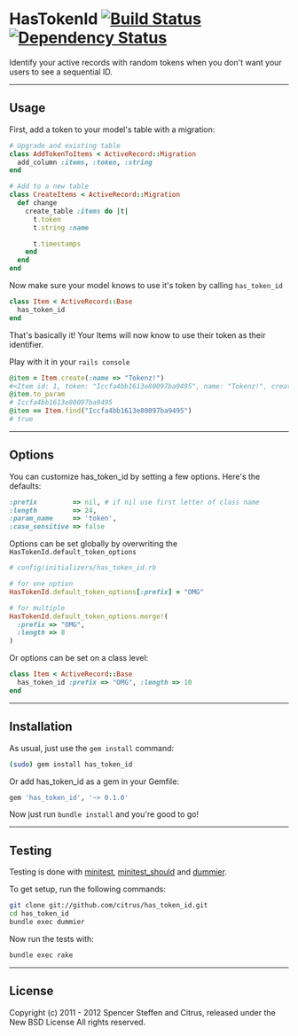 # HasTokenId [![Build Status](https://secure.travis-ci.org/citrus/has_token_id.png)](http://travis-ci.org/citrus/has_token_id) [![Dependency Status](https://gemnasium.com/citrus/has_token_id.png)](https://gemnasium.com/citrus/has_token_id)

Identify your active records with random tokens when you don't want your users to see a sequential ID.


------------------------------------------------------------------------------
Usage
------------------------------------------------------------------------------

First, add a token to your model's table with a migration:

```ruby
# Upgrade and existing table
class AddTokenToItems < ActiveRecord::Migration
  add_column :items, :token, :string
end

# Add to a new table
class CreateItems < ActiveRecord::Migration
  def change
    create_table :items do |t|
      t.token
      t.string :name

      t.timestamps
    end
  end
end
```


Now make sure your model knows to use it's token by calling `has_token_id`

```ruby
class Item < ActiveRecord::Base
  has_token_id  
end
```

That's basically it! Your Items will now know to use their token as their identifier.

Play with it in your `rails console`

```ruby
@item = Item.create(:name => "Tokenz!")
#<Item id: 1, token: "Iccfa4bb1613e80097ba9495", name: "Tokenz!", created_at: "2012-01-26 20:17:13", updated_at: "2012-01-26 20:17:13">
@item.to_param
# Iccfa4bb1613e80097ba9495
@item == Item.find("Iccfa4bb1613e80097ba9495")
# true
```


------------------------------------------------------------------------------
Options
------------------------------------------------------------------------------

You can customize has_token_id by setting a few options. Here's the defaults:

```ruby
:prefix         => nil, # if nil use first letter of class name 
:length         => 24,
:param_name     => 'token',
:case_sensitive => false
```


Options can be set globally by overwriting the `HasTokenId.default_token_options`

```ruby
# config/initializers/has_token_id.rb

# for one option
HasTokenId.default_token_options[:prefix] = "OMG"

# for multiple
HasTokenId.default_token_options.merge!(
  :prefix => "OMG",
  :length => 8
)
```


Or options can be set on a class level:

```ruby
class Item < ActiveRecord::Base
  has_token_id :prefix => "OMG", :length => 10
end
```


------------------------------------------------------------------------------
Installation
------------------------------------------------------------------------------

As usual, just use the `gem install` command:

```bash
(sudo) gem install has_token_id
```
    
Or add has_token_id as a gem in your Gemfile:

```bash
gem 'has_token_id', '~> 0.1.0' 
```

Now just run `bundle install` and you're good to go!


------------------------------------------------------------------------------
Testing
------------------------------------------------------------------------------

Testing is done with [minitest](https://github.com/seattlerb/minitest), [minitest_should](https://github.com/citrus/minitest_should) and [dummier](https://github.com/citrus/dummier).

To get setup, run the following commands:

```bash
git clone git://github.com/citrus/has_token_id.git
cd has_token_id
bundle exec dummier
```

Now run the tests with:

```bash
bundle exec rake
```


------------------------------------------------------------------------------
License
------------------------------------------------------------------------------

Copyright (c) 2011 - 2012 Spencer Steffen and Citrus, released under the New BSD License All rights reserved.
